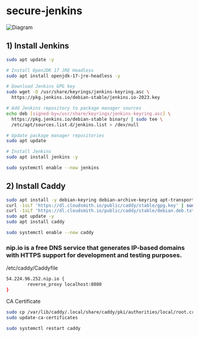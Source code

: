 # secure-jenkins
![Diagram](diagram/jpg)

## 1) Install Jenkins
```bash
sudo apt update -y

# Install OpenJDK 17 JRE Headless
sudo apt install openjdk-17-jre-headless -y

# Download Jenkins GPG key
sudo wget -O /usr/share/keyrings/jenkins-keyring.asc \
  https://pkg.jenkins.io/debian-stable/jenkins.io-2023.key

# Add Jenkins repository to package manager sources
echo deb [signed-by=/usr/share/keyrings/jenkins-keyring.asc] \
  https://pkg.jenkins.io/debian-stable binary/ | sudo tee \
  /etc/apt/sources.list.d/jenkins.list > /dev/null

# Update package manager repositories
sudo apt update

# Install Jenkins
sudo apt install jenkins -y

sudo systemctl enable --now jenkins
```

## 2) Install Caddy
```bash
sudo apt install -y debian-keyring debian-archive-keyring apt-transport-https
curl -1sLf 'https://dl.cloudsmith.io/public/caddy/stable/gpg.key' | sudo apt-key add -
curl -1sLf 'https://dl.cloudsmith.io/public/caddy/stable/debian.deb.txt' | sudo tee /etc/apt/sources.list.d/caddy-stable.list
sudo apt update -y
sudo apt install caddy

sudo systemctl enable --now caddy
```
### nip.io is a free DNS service that generates IP-based domains with HTTPS support for development and testing purposes.
/etc/caddy/Caddyfile
```bash
54.224.96.252.nip.io {
        reverse_proxy localhost:8080
}
```

CA Certificate
```bash
sudo cp /var/lib/caddy/.local/share/caddy/pki/authorities/local/root.crt /usr/local/share/ca-certificates/
sudo update-ca-certificates
```
```bash
sudo systemctl restart caddy
```
